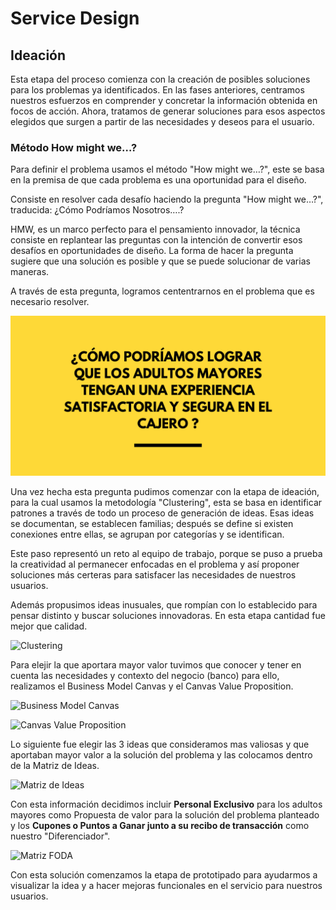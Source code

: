 # Service Design

## Ideación

Esta etapa del proceso comienza con la creación de posibles soluciones para los problemas ya identificados. En las fases anteriores, centramos nuestros esfuerzos en comprender y concretar la información obtenida en focos de acción. Ahora, tratamos de generar soluciones para esos aspectos elegidos que surgen a partir de las necesidades y deseos para el usuario. 

### Método How might we…?

Para definir el problema usamos el método "How might we…?", este se basa en la premisa de que cada problema es una oportunidad para el diseño.

Consiste en resolver cada desafío haciendo la pregunta "How might we…?", traducida: ¿Cómo Podríamos Nosotros….?

HMW, es un marco perfecto para el pensamiento innovador, la técnica consiste en replantear las preguntas con la intención de convertir esos desafíos en oportunidades de diseño. La forma de hacer la pregunta sugiere que una solución es posible y que se puede solucionar de varias maneras.

A través de esta pregunta, logramos cententrarnos en el problema que es necesario resolver. 

![How might we…?](https://github.com/Diana-Pelaez/ServiceDesign/blob/master/HowMightWe.jpg)

Una vez hecha esta pregunta pudimos comenzar con la etapa de ideación, para la cual 
usamos la metodología "Clustering", esta se basa en identificar patrones a través de todo un proceso de generación de ideas. Esas ideas se documentan, se establecen familias; después se define si existen conexiones entre ellas, se agrupan por categorías y se identifican.

Este paso representó un reto al equipo de trabajo, porque se puso a prueba la creatividad al permanecer enfocadas en el problema y así proponer soluciones más certeras para satisfacer las necesidades de nuestros usuarios.

Además propusimos ideas inusuales, que rompían con lo establecido para pensar distinto y buscar soluciones innovadoras. En esta etapa cantidad fue mejor que calidad.

![Clustering](https://github.com/Diana-Pelaez/xxxxxxx.jpg)

Para elejir la que aportara mayor valor tuvimos que conocer y tener en cuenta las necesidades y contexto del negocio (banco) para ello, realizamos el Business Model Canvas y el Canvas Value Proposition.

![Business Model Canvas](https://github.com/Diana-Pelaez/xxxxxxx.jpg)

![Canvas Value Proposition](https://github.com/Diana-Pelaez/xxxxxxx.jpg)

Lo siguiente fue elegir las 3 ideas que consideramos mas valiosas y que aportaban mayor valor a la solución del problema y las colocamos dentro de la Matriz de Ideas.

![Matriz de Ideas](https://github.com/Diana-Pelaez/xxxxxxx.jpg)

Con esta información decidimos incluir **Personal Exclusivo** para los adultos mayores como Propuesta de valor para la solución del problema planteado y los **Cupones o Puntos a Ganar junto a su recibo de transacción** como nuestro "Diferenciador".

![Matriz FODA](https://github.com/Diana-Pelaez/xxxxxxx.jpg)

Con esta solución comenzamos la etapa de prototipado para ayudarmos a visualizar la idea y a hacer mejoras funcionales en el servicio para nuestros usuarios. 
